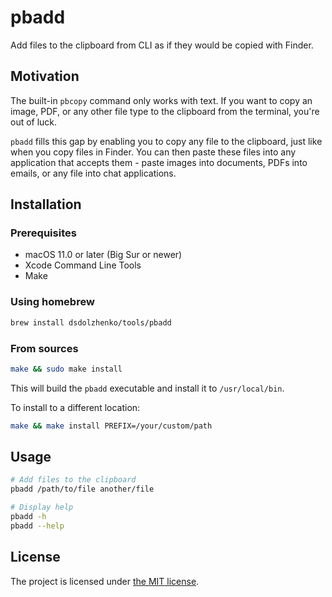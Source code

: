 # pbadd

Add files to the clipboard from CLI as if they would be copied with Finder.

## Motivation

The built-in `pbcopy` command only works with text.
If you want to copy an image, PDF, or any other file type to the clipboard from the terminal, you're out of luck.

`pbadd` fills this gap by enabling you to copy any file to the clipboard, just like when you copy files in Finder.
You can then paste these files into any application that accepts them - paste images into documents, PDFs into emails, or any file into chat applications.

## Installation

### Prerequisites

- macOS 11.0 or later (Big Sur or newer)
- Xcode Command Line Tools
- Make

### Using homebrew

```bash
brew install dsdolzhenko/tools/pbadd
```

### From sources

```bash
make && sudo make install
```

This will build the `pbadd` executable and install it to `/usr/local/bin`.

To install to a different location:

```bash
make && make install PREFIX=/your/custom/path
```

## Usage

```bash
# Add files to the clipboard
pbadd /path/to/file another/file

# Display help
pbadd -h
pbadd --help
```

## License

The project is licensed under [the MIT license](LICENSE.txt).
